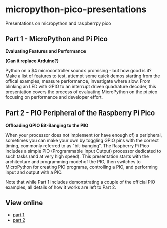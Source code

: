 # micropython-pico-presentations
Presentations on micropython and raspberrpy pico

## Part 1 - MicroPython and Pi Pico

**Evaluating Features and Performance**

**(Can it replace Arduino?)**

Python on a $4 microcontroller sounds promising - but how good is it?
Make a list of features to test, attempt some quick demos starting from the
offical examples, measure performance, investigate where slow.
From blinking an LED with GPIO to an interrupt driven quadrature decoder,
this presentation covers the process of evaluating MicroPython on the pi pico
focusing on performance and developer effort.


## Part 2 - PIO Peripheral of the Raspberry Pi Pico

**Offloading GPIO Bit-Banging to the PIO**

When your processor does not implement (or have enough of) a peripheral,
sometimes you can make your own by toggling GPIO pins with the correct timing,
commonly referred to as "bit-banging".
The Raspberry Pi Pico includes a simple PIO (Programmable Input Output)
processor dedicated to such tasks (and at very high speed).
This presentation starts with the architecture and programming model of the PIO,
then switches to MicroPython for creating PIO programs, controlling a PIO,
and performing input and output with a PIO.

Note that while Part 1 includes demonstrating a couple of the official
PIO examples, all details of how it works are left to Part 2.



## View online

* [part 1](https://htmlpreview.github.io/?https://github.com/nludban/micropython-pico-presentations/blob/master/presentation-1.html).
* [part 2](https://htmlpreview.github.io/?https://github.com/nludban/micropython-pico-presentations/blob/master/presentation-2.html)
